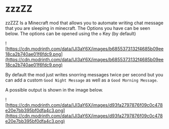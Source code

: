 # zzzZZ

zzZZZ Is a Minecraft mod that allows you to automate writing chat message that you are sleeping in minecraft.
The Options you have can be seen below. The options can be opened using the `o` Key (by default)

![https://cdn.modrinth.com/data/IJl3aY6X/images/b6855373132f4685b09ee18ca2b740ae01f6fdc9.png](https://cdn.modrinth.com/data/IJl3aY6X/images/b6855373132f4685b09ee18ca2b740ae01f6fdc9.png)

By default the mod just writes snorring messages twice per second but you
can add a custom `Good Night Message` as well as a `Good Morning Message`.

A possible output is shown in the image below. 

![https://cdn.modrinth.com/data/IJl3aY6X/images/d93fa2797876f09c0c478e20e7bb395bf0dfa4c3.png](https://cdn.modrinth.com/data/IJl3aY6X/images/d93fa2797876f09c0c478e20e7bb395bf0dfa4c3.png)
